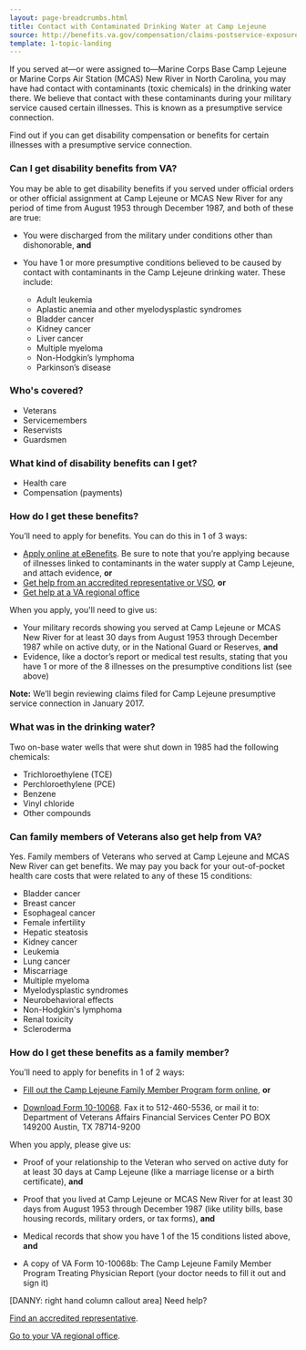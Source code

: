 ```yaml
---
layout: page-breadcrumbs.html
title: Contact with Contaminated Drinking Water at Camp Lejeune 	
source: http://benefits.va.gov/compensation/claims-postservice-exposures-camp_lejeune_water.asp
template: 1-topic-landing
---
```


If you served at—or were assigned to—Marine Corps Base Camp Lejeune or Marine Corps Air Station (MCAS) New River in North Carolina, you may have had contact with contaminants (toxic chemicals) in the drinking water there. We believe that contact with these contaminants during your military service caused certain illnesses. This is known as a presumptive service connection. 

Find out if you can get disability compensation or benefits for certain illnesses with a presumptive service connection.

### Can I get disability benefits from VA?

You may be able to get disability benefits if you served under official orders or other official assignment at Camp Lejeune or MCAS New River for any period of time from August 1953 through December 1987, and both of these are true:
- You were discharged from the military under conditions other than dishonorable, **and**

- You have 1 or more presumptive conditions believed to be caused by contact with contaminants in the Camp Lejeune drinking water. These include:

  - Adult leukemia
  - Aplastic anemia and other myelodysplastic syndromes
  - Bladder cancer
  - Kidney cancer
  - Liver cancer
  - Multiple myeloma
  - Non-Hodgkin’s lymphoma
  - Parkinson’s disease

### Who's covered?
- Veterans
- Servicemembers 
- Reservists
- Guardsmen

### What kind of disability benefits can I get?

- Health care
- Compensation (payments)

### How do I get these benefits?

You’ll need to apply for benefits. You can do this in 1 of 3 ways:

- [Apply online at eBenefits](http://www.ebenefits.va.gov). Be sure to note that you’re applying because of illnesses linked to contaminants in the water supply at Camp Lejeune, and attach evidence, 
**or**
- [Get help from an accredited representative or VSO](http://www.va.gov/ogc/apps/accreditation/index.asp), 
**or**
- [Get help at a VA regional office](https://www.vets.gov/facility-locator/)

When you apply, you'll need to give us:

- Your military records showing you served at Camp Lejeune or MCAS New River for at least 30 days from August 1953 through December 1987 while on active duty, or in the National Guard or Reserves, 
**and**
- Evidence, like a doctor’s report or medical test results, stating that you have 1 or more of the 8 illnesses on the presumptive conditions list (see above)

**Note:** We’ll begin reviewing claims filed for Camp Lejeune presumptive service connection in January 2017.

### What was in the drinking water?

Two on-base water wells that were shut down in 1985 had the following chemicals:

- Trichloroethylene (TCE)
- Perchloroethylene (PCE)
- Benzene
- Vinyl chloride
- Other compounds

### Can family members of Veterans also get help from VA?

Yes. Family members of Veterans who served at Camp Lejeune and MCAS New River can get benefits. We may pay you back for your out-of-pocket health care costs that were related to any of these 15 conditions:

- Bladder cancer
- Breast cancer
- Esophageal cancer
- Female infertility
- Hepatic steatosis
- Kidney cancer
- Leukemia
- Lung cancer
- Miscarriage
- Multiple myeloma
- Myelodysplastic syndromes
- Neurobehavioral effects
- Non-Hodgkin's lymphoma
- Renal toxicity
- Scleroderma

### How do I get these benefits as a family member?

You’ll need to apply for benefits in 1 of 2 ways: 

-	[Fill out the Camp Lejeune Family Member Program form online](https://www.clfamilymembers.fsc.va.gov/App/StepApplicant), **or**

- [Download Form 10-10068](https://www.clfamilymembers.fsc.va.gov/Home/DownloadForm/10-10068). Fax it to 512-460-5536, or mail it to: 
Department of Veterans Affairs
Financial Services Center
PO BOX 149200
Austin, TX 78714-9200

When you apply, please give us:

- Proof of your relationship to the Veteran who served on active duty for at least 30 days at Camp Lejeune (like a marriage license or a birth certificate), **and**

- Proof that you lived at Camp Lejeune or MCAS New River for at least 30 days from August 1953 through December 1987 (like utility bills, base housing records, military orders, or tax forms), **and**

- Medical records that show you have 1 of the 15 conditions listed above, **and**

- A copy of VA Form 10-10068b: The Camp Lejeune Family Member Program Treating Physician Report (your doctor needs to fill it out and sign it)  

[DANNY: right hand column callout area]
Need help?

[Find an accredited representative]( http://www.va.gov/ogc/apps/accreditation/index.asp).

[Go to your VA regional office](https://www.vets.gov/facility-locator/).

